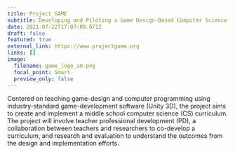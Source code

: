 ```yaml
---
title: Project GAME
subtitle: Developing and Piloting a Game Design-Based Computer Science Curriculum
date: 2021-07-22T17:07:09.071Z
draft: false
featured: true
external_link: https://www.projectgame.org
links: []
image:
  filename: game_logo_sm.png
  focal_point: Smart
  preview_only: false
---
```

Centered on teaching game-design and computer programming using industry-standard game-development software (Unity 3D), the project aims to create and implement a middle school computer science (CS) curriculum. The project will involve teacher professional development (PD), a collaboration between teachers and researchers to co-develop a curriculum, and research and evaluation to understand the outcomes from the design and implementation efforts.